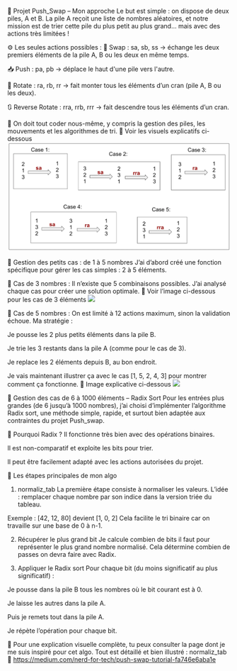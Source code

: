 🧩 Projet Push_Swap – Mon approche
Le but est simple : on dispose de deux piles, A et B. La pile A reçoit une liste de nombres aléatoires, et notre mission est de trier cette pile du plus petit au plus grand… mais avec des actions très limitées !

⚙️ Les seules actions possibles :
🔁 Swap :
sa, sb, ss → échange les deux premiers éléments de la pile A, B ou les deux en même temps.

📥 Push :
pa, pb → déplace le haut d'une pile vers l'autre.

🔄 Rotate :
ra, rb, rr → fait monter tous les éléments d’un cran (pile A, B ou les deux).

🔃 Reverse Rotate :
rra, rrb, rrr → fait descendre tous les éléments d’un cran.

🔧 On doit tout coder nous-même, y compris la gestion des piles, les mouvements et les algorithmes de tri.
📸 Voir les visuels explicatifs ci-dessous
<img src='img/1.webp'>

🔢 Gestion des petits cas : de 1 à 5 nombres
J’ai d’abord créé une fonction spécifique pour gérer les cas simples : 2 à 5 éléments.

🔹 Cas de 3 nombres :
Il n’existe que 5 combinaisons possibles. J’ai analysé chaque cas pour créer une solution optimale.
📸 Voir l’image ci-dessous pour les cas de 3 éléments
<img src='img'>

🔸 Cas de 5 nombres :
On est limité à 12 actions maximum, sinon la validation échoue.
Ma stratégie :

Je pousse les 2 plus petits éléments dans la pile B.

Je trie les 3 restants dans la pile A (comme pour le cas de 3).

Je replace les 2 éléments depuis B, au bon endroit.

Je vais maintenant illustrer ça avec le cas [1, 5, 2, 4, 3] pour montrer comment ça fonctionne.
📸 Image explicative ci-dessous
<img src='img'>

🚀 Gestion des cas de 6 à 1000 éléments – Radix Sort
Pour les entrées plus grandes (de 6 jusqu’à 1000 nombres), j’ai choisi d’implémenter l’algorithme Radix sort, une méthode simple, rapide, et surtout bien adaptée aux contraintes du projet Push_swap.

🧠 Pourquoi Radix ?
Il fonctionne très bien avec des opérations binaires.

Il est non-comparatif et exploite les bits pour trier.

Il peut être facilement adapté avec les actions autorisées du projet.

🔧 Les étapes principales de mon algo
1. normaliz_tab
La première étape consiste à normaliser les valeurs.
L’idée : remplacer chaque nombre par son indice dans la version triée du tableau.

Exemple : [42, 12, 80] devient [1, 0, 2]
Cela facilite le tri binaire car on travaille sur une base de 0 à n-1.

2. Récupérer le plus grand bit
Je calcule combien de bits il faut pour représenter le plus grand nombre normalisé.
Cela détermine combien de passes on devra faire avec Radix.

3. Appliquer le Radix sort
Pour chaque bit (du moins significatif au plus significatif) :

Je pousse dans la pile B tous les nombres où le bit courant est à 0.

Je laisse les autres dans la pile A.

Puis je remets tout dans la pile A.

Je répète l’opération pour chaque bit.

📘 Pour une explication visuelle complète, tu peux consulter la page dont je me suis inspiré pour cet algo.
Tout est détaillé et bien illustré : normaliz_tab
🔗 https://medium.com/nerd-for-tech/push-swap-tutorial-fa746e6aba1e
